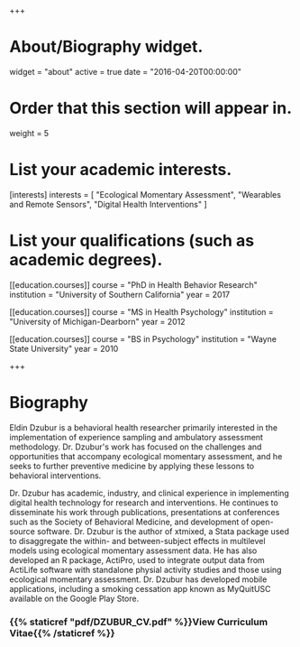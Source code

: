 +++
# About/Biography widget.
widget = "about"
active = true
date = "2016-04-20T00:00:00"

# Order that this section will appear in.
weight = 5

# List your academic interests.
[interests]
  interests = [
    "Ecological Momentary Assessment",
    "Wearables and Remote Sensors",
    "Digital Health Interventions"
  ]

# List your qualifications (such as academic degrees).
[[education.courses]]
  course = "PhD in Health Behavior Research"
  institution = "University of Southern California"
  year = 2017

[[education.courses]]
  course = "MS in Health Psychology"
  institution = "University of Michigan-Dearborn"
  year = 2012

[[education.courses]]
  course = "BS in Psychology"
  institution = "Wayne State University"
  year = 2010

+++

# Biography

Eldin Dzubur is a behavioral health researcher primarily interested in the implementation  of experience sampling and ambulatory assessment methodology. Dr. Dzubur's work has focused on the challenges and opportunities that accompany ecological momentary assessment, and he seeks to further preventive medicine by applying these lessons to behavioral interventions.

Dr. Dzubur has academic, industry, and clinical experience in implementing digital health technology for research and interventions. He continues to disseminate his work through publications, presentations at conferences such as the Society of Behavioral Medicine, and development of open-source software. Dr. Dzubur is the author of xtmixed, a Stata package used to disaggregate the within- and between-subject effects in multilevel models using ecological momentary assessment data. He has also developed an R package, ActiPro, used to integrate output data from ActiLife software with standalone physial activity studies and those using ecological momentary assessment. Dr. Dzubur has developed mobile applications, including a smoking cessation app known as MyQuitUSC available on the Google Play Store.

### {{% staticref "pdf/DZUBUR_CV.pdf" %}}View Curriculum Vitae{{% /staticref %}} ###

